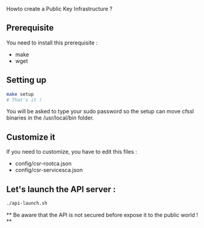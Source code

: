 Howto create a Public Key Infrastructure ?

## Prerequisite

You need to install this prerequisite :

* make
* wget

## Setting up

```bash
make setup
# That's it !
```

You will be asked to type your sudo password so the setup can move cfssl binaries in the /usr/local/bin folder.

## Customize it

If you need to customize, you have to edit this files :

* config/csr-rootca.json
* config/csr-servicesca.json

## Let's launch the API server :

```bash
./api-launch.sh
```

** Be aware that the API is not secured before expose it to the public world ! **